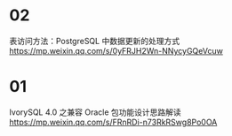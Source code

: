 
# 02

表访问方法：PostgreSQL 中数据更新的处理方式 https://mp.weixin.qq.com/s/0yFRJH2Wn-NNycyGQeVcuw

# 01

IvorySQL 4.0 之兼容 Oracle 包功能设计思路解读 https://mp.weixin.qq.com/s/FRnRDi-n73RkRSwg8Po0OA
